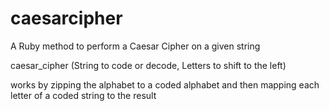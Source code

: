# caesarcipher
A Ruby method to perform a Caesar Cipher on a given string

caesar_cipher (String to code or decode, Letters to shift to the left)

works by zipping the alphabet to a coded alphabet and then mapping each letter of a coded string to the result

